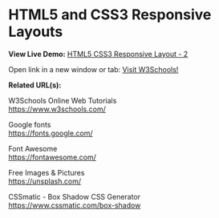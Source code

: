 # HTML5 and CSS3 Responsive Layouts

**View Live Demo:** <a href="https://rodrigocorrea.me/HTML5 CSS3 Responsive Layout - 2/">HTML5 CSS3 Responsive Layout - 2</a>

<p>Open link in a new window or tab: <a href="https://www.w3schools.com" target="_blank">Visit W3Schools!</a></p>

**Related URL(s):**

W3Schools Online Web Tutorials<br>
https://www.w3schools.com/

Google fonts<br>
https://fonts.google.com/

Font Awesome<br>
https://fontawesome.com/

Free Images & Pictures<br>
https://unsplash.com/

CSSmatic - Box Shadow CSS Generator<br>
https://www.cssmatic.com/box-shadow
